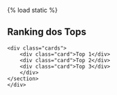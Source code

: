 {% load static %}
<!DOCTYPE html>
<html lang="pt-br">
  <head>
    <title>Ranking</title>
    <link rel="stylesheet" href="{% static 'css/ranking.css'%}">
    <meta charset="utf-8">
  </head>
  <body>
    <div class="container"></div>
    <section id="ranking">
    <h2>Ranking dos Tops </h2>
    
    <div class="cards">
        <div class="card">Top 1</div>
        <div class="card">Top 2</div>
        <div class="card">Top 3</div>
        </div>
    </section>
    </div>
